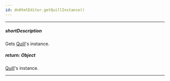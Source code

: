 ```yaml
---
id: dxHtmlEditor.getQuillInstance()
---
```

---
##### shortDescription
Gets <a href="https://quilljs.com/docs/api/" target="_blank">Quill</a>'s instance.

##### return: Object
<a href="https://quilljs.com/docs/api/" target="_blank">Quill</a>'s instance.

---
